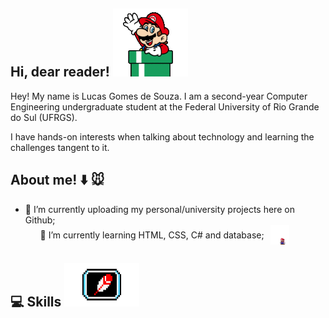 ## Hi, dear reader! ![olá](mariodown.gif)
Hey! My name is Lucas Gomes de Souza. I am a second-year Computer Engineering undergraduate student at the Federal University of Rio Grande do Sul (UFRGS).

I have hands-on interests when talking about technology and learning the challenges tangent to it.

## About me! :arrow_down: :mouse: 
- 🔭 I’m currently uploading my personal/university projects here on Github;<ul><li style="display: flex; align-items: center;">🌱 I’m currently learning HTML, CSS, C# and database;<img src="mario.gif" width="30" style="margin-left: 10px;"></li></ul>
## :computer: Skills <img src="https://github.com/lucasgdesouza/lucasgdesouza/raw/main/skills.gif" width="120" height="70">


